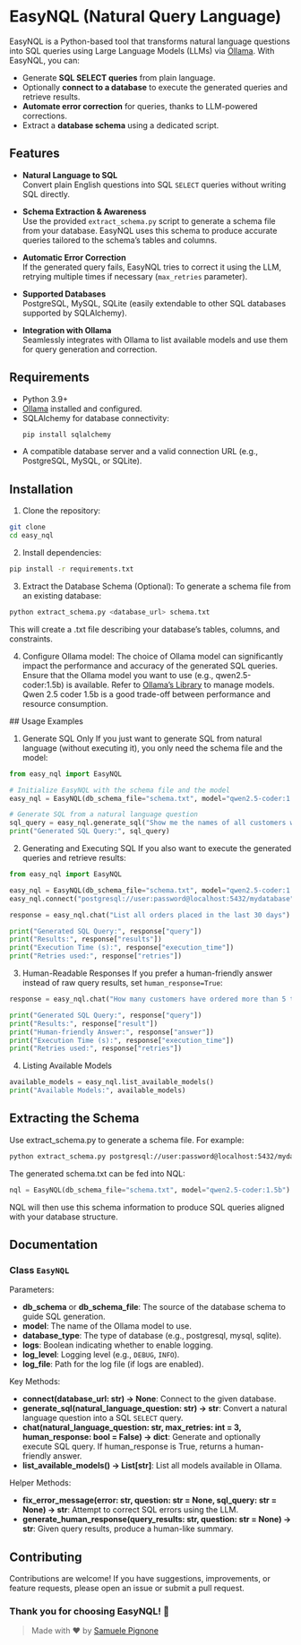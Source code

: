 # EasyNQL (Natural Query Language)

EasyNQL is a Python-based tool that transforms natural language questions into SQL queries using Large Language Models (LLMs) via [Ollama](https://ollama.com/). With EasyNQL, you can:

- Generate **SQL SELECT queries** from plain language.
- Optionally **connect to a database** to execute the generated queries and retrieve results.
- **Automate error correction** for queries, thanks to LLM-powered corrections.
- Extract a **database schema** using a dedicated script.

## Features

- **Natural Language to SQL**  
  Convert plain English questions into SQL `SELECT` queries without writing SQL directly.

- **Schema Extraction & Awareness**  
  Use the provided `extract_schema.py` script to generate a schema file from your database. EasyNQL uses this schema to produce accurate queries tailored to the schema’s tables and columns.

- **Automatic Error Correction**  
  If the generated query fails, EasyNQL tries to correct it using the LLM, retrying multiple times if necessary (`max_retries` parameter).

- **Supported Databases**  
  PostgreSQL, MySQL, SQLite (easily extendable to other SQL databases supported by SQLAlchemy).

- **Integration with Ollama**  
  Seamlessly integrates with Ollama to list available models and use them for query generation and correction.

## Requirements

- Python 3.9+  
- [Ollama](https://ollama.com/) installed and configured.  
- SQLAlchemy for database connectivity:
  ```bash
  pip install sqlalchemy
  ```
- A compatible database server and a valid connection URL (e.g., PostgreSQL, MySQL, or SQLite).

## Installation

1. Clone the repository:

```bash
git clone 
cd easy_nql
```

2. Install dependencies:

```bash
pip install -r requirements.txt
```

3. Extract the Database Schema (Optional):
To generate a schema file from an existing database:

```bash
python extract_schema.py <database_url> schema.txt
```
This will create a .txt file describing your database’s tables, columns, and constraints.

4. Configure Ollama model:
The choice of Ollama model can significantly impact the performance and accuracy of the generated SQL queries.
Ensure that the Ollama model you want to use (e.g., qwen2.5-coder:1.5b) is available. Refer to [Ollama’s Library](https://ollama.com/library) to manage models.
Qwen 2.5 coder 1.5b is a good trade-off between performance and resource consumption.

## Usage Examples
1. Generate SQL Only
If you just want to generate SQL from natural language (without executing it), you only need the schema file and the model:

```python
from easy_nql import EasyNQL

# Initialize EasyNQL with the schema file and the model
easy_nql = EasyNQL(db_schema_file="schema.txt", model="qwen2.5-coder:1.5b", logs=True)

# Generate SQL from a natural language question
sql_query = easy_nql.generate_sql("Show me the names of all customers who bought 'Product X'")
print("Generated SQL Query:", sql_query)
```

2. Generating and Executing SQL
If you also want to execute the generated queries and retrieve results:

```python
from easy_nql import EasyNQL

easy_nql = EasyNQL(db_schema_file="schema.txt", model="qwen2.5-coder:1.5b", logs=True)
easy_nql.connect("postgresql://user:password@localhost:5432/mydatabase")

response = easy_nql.chat("List all orders placed in the last 30 days")

print("Generated SQL Query:", response["query"])
print("Results:", response["results"])
print("Execution Time (s):", response["execution_time"])
print("Retries used:", response["retries"])
```

3. Human-Readable Responses 
If you prefer a human-friendly answer instead of raw query results, set `human_response=True`:

```python
response = easy_nql.chat("How many customers have ordered more than 5 times?", human_response=True)

print("Generated SQL Query:", response["query"])
print("Results:", response["result"])
print("Human-friendly Answer:", response["answer"])
print("Execution Time (s):", response["execution_time"])
print("Retries used:", response["retries"])
```

4. Listing Available Models
```python
available_models = easy_nql.list_available_models()
print("Available Models:", available_models)
```

## Extracting the Schema
Use extract_schema.py to generate a schema file. For example:

```bash
python extract_schema.py postgresql://user:password@localhost:5432/mydatabase schema.txt
```
The generated schema.txt can be fed into NQL:

```python
nql = EasyNQL(db_schema_file="schema.txt", model="qwen2.5-coder:1.5b")
```

NQL will then use this schema information to produce SQL queries aligned with your database structure.

## Documentation

### Class `EasyNQL`

Parameters:

- **db_schema** or **db_schema_file**: The source of the database schema to guide SQL generation.
- **model**: The name of the Ollama model to use.
- **database_type**: The type of database (e.g., postgresql, mysql, sqlite).
- **logs**: Boolean indicating whether to enable logging.
- **log_level**: Logging level (e.g., `DEBUG`, `INFO`).
- **log_file**: Path for the log file (if logs are enabled).

Key Methods:

- **connect(database_url: str) -> None**: Connect to the given database.
- **generate_sql(natural_language_question: str) -> str**: Convert a natural language question into a SQL `SELECT` query.
- **chat(natural_language_question: str, max_retries: int = 3, human_response: bool = False) -> dict**: Generate and optionally execute SQL query. If human_response is True, returns a human-friendly answer.
- **list_available_models() -> List[str]**: List all models available in Ollama.

Helper Methods:

- **fix_error_message(error: str, question: str = None, sql_query: str = None) -> str**: Attempt to correct SQL errors using the LLM.
- **generate_human_response(query_results: str, question: str = None) -> str**: Given query results, produce a human-like summary.

## Contributing
Contributions are welcome! If you have suggestions, improvements, or feature requests, please open an issue or submit a pull request.

### Thank you for choosing EasyNQL! 🎉
> Made with ❤️ by [Samuele Pignone](https://github.com/SamuelePignone)